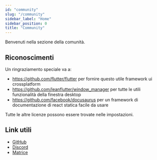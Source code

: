 ```yaml
---
id: "community"
slug: "/community"
sidebar_label: "Home"
sidebar_position: 0
title: "Community"
---
```


Benvenuti nella sezione della comunità.

## Riconoscimenti

Un ringraziamento speciale va a:

* <https://github.com/flutter/flutter> per fornire questo utile framework ui crossplatform
* <https://github.com/leanflutter/window_manager> per tutte le utili funzionalità della finestra desktop
* <https://github.com/facebook/docusaurus> per un framework di documentazione di react statica facile da usare

Tutte le altre licenze possono essere trovate nelle impostazioni.

## Link utili

* [GitHub](https://github.com/LinwoodDev/Butterfly)
* [Discord](https://go.linwood.dev/discord)
* [Matrice](https://go.linwood.dev/matrix)
